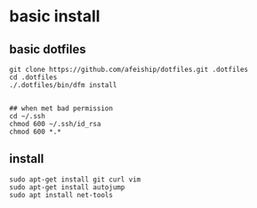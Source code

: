 # basic install

## basic dotfiles

```shell
git clone https://github.com/afeiship/dotfiles.git .dotfiles
cd .dotfiles
./.dotfiles/bin/dfm install


## when met bad permission
cd ~/.ssh
chmod 600 ~/.ssh/id_rsa
chmod 600 *.*
```

## install

```shell
sudo apt-get install git curl vim
sudo apt-get install autojump
sudo apt install net-tools
```
